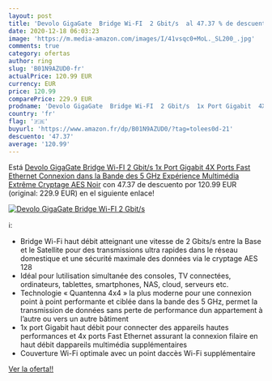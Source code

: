 ```yaml
---
layout: post
title: 'Devolo GigaGate  Bridge Wi-FI  2 Gbit/s  al 47.37 % de descuento'
date: 2020-12-18 06:03:23
image: 'https://m.media-amazon.com/images/I/41vsqc0+MoL._SL200_.jpg'
comments: true
category: ofertas
author: ring
slug: 'B01N9AZUD0-fr'
actualPrice: 120.99 EUR
currency: EUR
price: 120.99
comparePrice: 229.9 EUR
prodname: 'Devolo GigaGate  Bridge Wi-FI  2 Gbit/s  1x Port Gigabit  4X Ports Fast Ethernet  Connexion dans la Bande des 5 GHz  Expérience Multimédia Extrême  Cryptage AES  Noir'
country: 'fr'
flag: '🇫🇷'
buyurl: 'https://www.amazon.fr/dp/B01N9AZUD0/?tag=tolees0d-21'
descuento: '47.37'
average: '120.99'
---
```


Está [Devolo GigaGate  Bridge Wi-FI  2 Gbit/s  1x Port Gigabit  4X Ports Fast Ethernet  Connexion dans la Bande des 5 GHz  Expérience Multimédia Extrême  Cryptage AES  Noir](https://www.amazon.fr/dp/B01N9AZUD0/?tag=tolees0d-21) con 47.37 de descuento por 120.99 EUR (original: 229.9 EUR) en el siguiente enlace!

[![Devolo GigaGate  Bridge Wi-FI  2 Gbit/s ](https://m.media-amazon.com/images/I/41vsqc0+MoL._SL200_.jpg)](https://www.amazon.fr/dp/B01N9AZUD0/?tag=tolees0d-21)

ℹ️:

- Bridge Wi-Fi haut débit atteignant une vitesse de 2 Gbits/s entre la Base et le Satellite pour des transmissions ultra rapides dans le réseau domestique et une sécurité maximale des données via le cryptage AES 128
- Idéal pour lutilisation simultanée des consoles, TV connectées, ordinateurs, tablettes, smartphones, NAS, cloud, serveurs etc.
- Technologie « Quantenna 4x4 » la plus moderne pour une connexion point à point performante et ciblée dans la bande des 5 GHz, permet la transmission de données sans perte de performance dun appartement à l’autre ou vers un autre bâtiment
- 1x port Gigabit haut débit pour connecter des appareils hautes performances et 4x ports Fast Ethernet assurant la connexion filaire en haut débit dappareils multimédia supplémentaires
- Couverture Wi-Fi optimale avec un point daccès Wi-Fi supplémentaire

[Ver la oferta!!](https://www.amazon.fr/dp/B01N9AZUD0/?tag=tolees0d-21)
